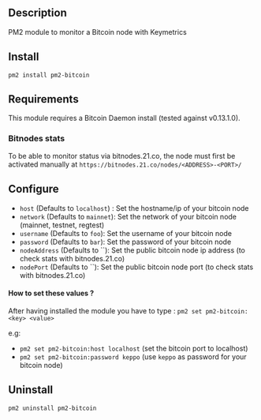 ## Description

PM2 module to monitor a Bitcoin node with Keymetrics

## Install

`pm2 install pm2-bitcoin`

## Requirements

This module requires a Bitcoin Daemon install (tested against v0.13.1.0).

### Bitnodes stats
To be able to monitor status via bitnodes.21.co, the node must first be activated manually at `https://bitnodes.21.co/nodes/<ADDRESS>-<PORT>/`

## Configure

- `host` (Defaults to `localhost`) : Set the hostname/ip of your bitcoin node
- `network` (Defaults to `mainnet`): Set the network of your bitcoin node (mainnet, testnet, regtest)
- `username` (Defaults to `foo`): Set the username of your bitcoin node
- `password` (Defaults to `bar`): Set the password of your bitcoin node
- `nodeAddress` (Defaults to ``): Set the public bitcoin node ip address (to check stats with bitnodes.21.co)
- `nodePort` (Defaults to ``): Set the public bitcoin node port (to check stats with bitnodes.21.co)

#### How to set these values ?

 After having installed the module you have to type :
`pm2 set pm2-bitcoin:<key> <value>`

e.g: 
- `pm2 set pm2-bitcoin:host localhost` (set the bitcoin port to localhost)
- `pm2 set pm2-bitcoin:password keppo` (use `keppo` as password for your bitcoin node)

## Uninstall

`pm2 uninstall pm2-bitcoin`